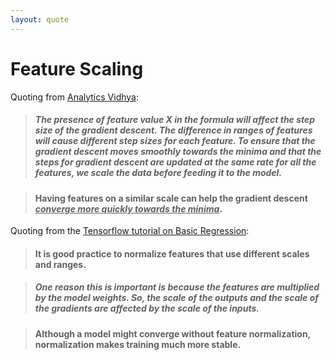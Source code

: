 ```yaml
---
layout: quote
---
```


# Feature Scaling

<div></div>

Quoting from [Analytics Vidhya][1]:

> ##### The presence of feature value X in the formula will affect the step size of the gradient descent. The difference in ranges of features will cause different step sizes for each feature. To ensure that the gradient descent **moves smoothly** towards the minima and that the steps for gradient descent are updated at the same rate for all the features, we scale the data before feeding it to the model.

> #### **Having features on a similar scale can help the gradient descent _converge more quickly towards the minima_.**

Quoting from the [Tensorflow tutorial on Basic Regression][2]:

> #### **It is good practice to normalize features that use different scales and ranges.**

> ##### One reason this is important is because the features are multiplied by the model weights. So, the scale of the outputs and the scale of the gradients are affected by the scale of the inputs.

> #### **Although a model might converge without feature normalization, normalization makes training much more stable.**

[1]: https://www.analyticsvidhya.com/blog/2020/04/feature-scaling-machine-learning-normalization-standardization/

[2]: https://www.tensorflow.org/tutorials/keras/regression#the_normalization_layer

<style>
  em {
    text-decoration: underline
  }
</style>